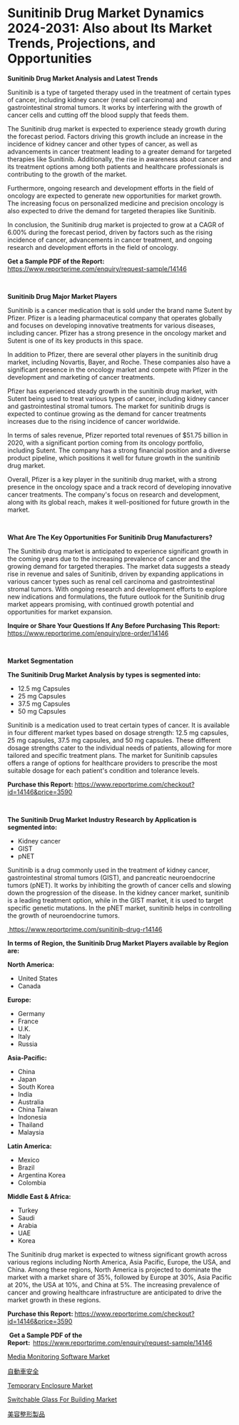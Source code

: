 <p><h1>Sunitinib Drug Market Dynamics 2024-2031: Also about Its Market Trends, Projections, and Opportunities</h1></p><p><strong>Sunitinib Drug Market Analysis and Latest Trends</strong></p>
<p><p>Sunitinib is a type of targeted therapy used in the treatment of certain types of cancer, including kidney cancer (renal cell carcinoma) and gastrointestinal stromal tumors. It works by interfering with the growth of cancer cells and cutting off the blood supply that feeds them.</p><p>The Sunitinib drug market is expected to experience steady growth during the forecast period. Factors driving this growth include an increase in the incidence of kidney cancer and other types of cancer, as well as advancements in cancer treatment leading to a greater demand for targeted therapies like Sunitinib. Additionally, the rise in awareness about cancer and its treatment options among both patients and healthcare professionals is contributing to the growth of the market.</p><p>Furthermore, ongoing research and development efforts in the field of oncology are expected to generate new opportunities for market growth. The increasing focus on personalized medicine and precision oncology is also expected to drive the demand for targeted therapies like Sunitinib.</p><p>In conclusion, the Sunitinib drug market is projected to grow at a CAGR of 6.00% during the forecast period, driven by factors such as the rising incidence of cancer, advancements in cancer treatment, and ongoing research and development efforts in the field of oncology.</p></p>
<p><strong>Get a Sample PDF of the Report:&nbsp;</strong> <a href="https://www.reportprime.com/enquiry/request-sample/14146">https://www.reportprime.com/enquiry/request-sample/14146</a></p>
<p>&nbsp;</p>
<p><strong>Sunitinib Drug Major Market Players</strong></p>
<p><p>Sunitinib is a cancer medication that is sold under the brand name Sutent by Pfizer. Pfizer is a leading pharmaceutical company that operates globally and focuses on developing innovative treatments for various diseases, including cancer. Pfizer has a strong presence in the oncology market and Sutent is one of its key products in this space.</p><p>In addition to Pfizer, there are several other players in the sunitinib drug market, including Novartis, Bayer, and Roche. These companies also have a significant presence in the oncology market and compete with Pfizer in the development and marketing of cancer treatments.</p><p>Pfizer has experienced steady growth in the sunitinib drug market, with Sutent being used to treat various types of cancer, including kidney cancer and gastrointestinal stromal tumors. The market for sunitinib drugs is expected to continue growing as the demand for cancer treatments increases due to the rising incidence of cancer worldwide.</p><p>In terms of sales revenue, Pfizer reported total revenues of $51.75 billion in 2020, with a significant portion coming from its oncology portfolio, including Sutent. The company has a strong financial position and a diverse product pipeline, which positions it well for future growth in the sunitinib drug market.</p><p>Overall, Pfizer is a key player in the sunitinib drug market, with a strong presence in the oncology space and a track record of developing innovative cancer treatments. The company's focus on research and development, along with its global reach, makes it well-positioned for future growth in the market.</p></p>
<p>&nbsp;</p>
<p><strong>What Are The Key Opportunities For Sunitinib Drug Manufacturers?</strong></p>
<p><p>The Sunitinib drug market is anticipated to experience significant growth in the coming years due to the increasing prevalence of cancer and the growing demand for targeted therapies. The market data suggests a steady rise in revenue and sales of Sunitinib, driven by expanding applications in various cancer types such as renal cell carcinoma and gastrointestinal stromal tumors. With ongoing research and development efforts to explore new indications and formulations, the future outlook for the Sunitinib drug market appears promising, with continued growth potential and opportunities for market expansion.</p></p>
<p><strong>Inquire or Share Your Questions If Any Before Purchasing This Report:</strong> <a href="https://www.reportprime.com/enquiry/pre-order/14146">https://www.reportprime.com/enquiry/pre-order/14146</a></p>
<p>&nbsp;</p>
<p><strong>Market Segmentation</strong></p>
<p><strong>The Sunitinib Drug Market Analysis by types is segmented into:</strong></p>
<p><ul><li>12.5 mg Capsules</li><li>25 mg Capsules</li><li>37.5 mg Capsules</li><li>50 mg Capsules</li></ul></p>
<p><p>Sunitinib is a medication used to treat certain types of cancer. It is available in four different market types based on dosage strength: 12.5 mg capsules, 25 mg capsules, 37.5 mg capsules, and 50 mg capsules. These different dosage strengths cater to the individual needs of patients, allowing for more tailored and specific treatment plans. The market for Sunitinib capsules offers a range of options for healthcare providers to prescribe the most suitable dosage for each patient's condition and tolerance levels.</p></p>
<p><strong>Purchase this Report:&nbsp;</strong><a href="https://www.reportprime.com/checkout?id=14146&price=3590">https://www.reportprime.com/checkout?id=14146&price=3590</a></p>
<p>&nbsp;</p>
<p><strong>The Sunitinib Drug Market Industry Research by Application is segmented into:</strong></p>
<p><ul><li>Kidney cancer</li><li>GIST</li><li>pNET</li></ul></p>
<p><p>Sunitinib is a drug commonly used in the treatment of kidney cancer, gastrointestinal stromal tumors (GIST), and pancreatic neuroendocrine tumors (pNET). It works by inhibiting the growth of cancer cells and slowing down the progression of the disease. In the kidney cancer market, sunitinib is a leading treatment option, while in the GIST market, it is used to target specific genetic mutations. In the pNET market, sunitinib helps in controlling the growth of neuroendocrine tumors.</p></p>
<p><a href="https://www.reportprime.com/sunitinib-drug-r14146">&nbsp;https://www.reportprime.com/sunitinib-drug-r14146</a></p>
<p><strong>In terms of Region, the Sunitinib Drug Market Players available by Region are:</strong></p>
<p>
    <p> <strong> North America: </strong>
        <ul>
            <li>United States</li>
            <li>Canada</li>
        </ul>
        </p> 
    <p> <strong> Europe: </strong>
        <ul>
            <li>Germany</li>
            <li>France</li>
            <li>U.K.</li>
            <li>Italy</li>
            <li>Russia</li>
        </ul>
        </p> 
    <p> <strong> Asia-Pacific: </strong>
        <ul>
            <li>China</li>
            <li>Japan</li>
            <li>South Korea</li>
            <li>India</li>
            <li>Australia</li>
            <li>China Taiwan</li>
            <li>Indonesia</li>
            <li>Thailand</li>
            <li>Malaysia</li>
        </ul>
        </p> 
    <p> <strong> Latin America: </strong>
        <ul>
            <li>Mexico</li>
            <li>Brazil</li>
            <li>Argentina Korea</li>
            <li>Colombia</li>
        </ul>
        </p> 
    <p> <strong> Middle East & Africa: </strong>
        <ul>
            <li>Turkey</li>
            <li>Saudi</li>
            <li>Arabia</li>
            <li>UAE</li>
            <li>Korea</li>
        </ul>
    </p>
    </p>
<p><p>The Sunitinib drug market is expected to witness significant growth across various regions including North America, Asia Pacific, Europe, the USA, and China. Among these regions, North America is projected to dominate the market with a market share of 35%, followed by Europe at 30%, Asia Pacific at 20%, the USA at 10%, and China at 5%. The increasing prevalence of cancer and growing healthcare infrastructure are anticipated to drive the market growth in these regions.</p></p>
<p><strong>Purchase this Report: </strong><a href="https://www.reportprime.com/checkout?id=14146&price=3590">https://www.reportprime.com/checkout?id=14146&price=3590</a></p>
<p>&nbsp;<strong>Get a Sample PDF of the Report:&nbsp;&nbsp;</strong><a href="https://www.reportprime.com/enquiry/request-sample/14146">https://www.reportprime.com/enquiry/request-sample/14146</a></p>
<p><strong></strong></p>
<p><p><a href="https://issuu.com/reportprime-2/docs/media-monitoring-software-market-size-2030.pptx">Media Monitoring Software Market</a></p><p><a href="https://medium.com/@estasprer20231/%E8%87%AA%E5%8B%95%E8%BB%8A%E5%AE%89%E5%85%A8%E5%B8%82%E5%A0%B4%E3%81%AE%E6%88%90%E9%95%B7%E8%A6%8B%E9%80%9A%E3%81%97%E3%81%AF-2024%E5%B9%B4%E3%81%8B%E3%82%892031%E5%B9%B4%E3%81%BE%E3%81%A7%E3%81%A7-%E5%B8%82%E5%A0%B4%E5%82%BE%E5%90%91%E5%88%86%E6%9E%90%E3%81%AB%E3%82%88%E3%82%8A14-7-%E3%81%AEcagr%E3%81%A7%E6%8E%A8%E7%A7%BB%E3%81%97%E3%81%A6%E3%81%8A%E3%82%8A-%E5%BF%9C%E7%94%A8-%E5%9C%B0%E5%9F%9F%E3%81%AE%E5%B1%95%E6%9C%9B-%E5%8F%8E%E7%9B%8A%E3%81%AB%E3%82%88%E3%82%8B%E5%B8%82%E5%A0%B4%E3%81%AE%E5%88%86%E6%9E%90%E3%81%8C%E8%A1%8C%E3%82%8F%E3%82%8C%E3%81%A6%E3%81%84%E3%81%BE%E3%81%99-d39159b70366">自動車安全</a></p><p><a href="https://github.com/nicoletavirag/Market-Research-Report-List-4/blob/main/temporary-enclosure-market.md">Temporary Enclosure Market</a></p><p><a href="https://medium.com/@vallieemard78/switchable-glass-for-building-market-outlook-and-forecast-from-2024-to-2031-27e3e62a1cb3">Switchable Glass For Building Market</a></p><p><a href="https://medium.com/@cielostamm/%E7%BE%8E%E5%AE%B9%E6%95%B4%E5%BD%A2%E8%A3%BD%E5%93%81%E5%B8%82%E5%A0%B4-%E3%82%B0%E3%83%AD%E3%83%BC%E3%83%90%E3%83%AB%E5%B8%82%E5%A0%B4%E3%82%B7%E3%82%A7%E3%82%A2%E3%81%A8%E3%83%A9%E3%83%B3%E3%82%AD%E3%83%B3%E3%82%B0-%E7%B7%8F%E5%A3%B2%E4%B8%8A%E3%81%A8%E9%9C%80%E8%A6%81%E4%BA%88%E6%B8%AC2024-2031-02907d49efc0">美容整形製品</a></p></p>